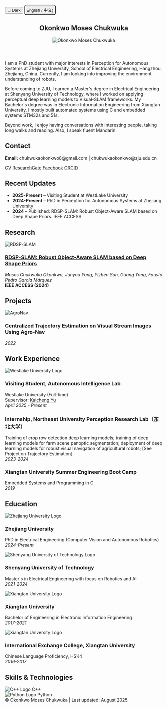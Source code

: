 <!-- ---
layout: default
title: Okonkwo Moses Chukwuka
description: Moses Chukwuka's website
---  -->


<link href="https://fonts.googleapis.com/css2?family=Roboto:wght@300;400;700&display=swap" rel="stylesheet">
<link href="/static/css/styles.css" rel="stylesheet">

<button class="theme-toggle" onclick="toggleTheme()" id="themeToggle">🌙 Dark</button>
<button style='padding: 5px 5px; border-radius: 6px;' onclick="toggleLanguage()">English / 中文)</button>

<div class="container" id="en">
<header class="header">
<h2>Okonkwo Moses Chukwuka</h2>
<img src="/static/MosesChuka-img2.jpg" alt="Okonkwo Moses Chukwuka" class="profile-img"/>
</header>

<section class="about">
<p>I am a PhD student with major interests in Perception for Autonomous Systems at Zhejiang University, School of Electrical Engineering, Hangzhou, Zhejiang, China. Currently, I am looking into improving the environment understanding of robots.</p>
<p>Before coming to ZJU, I earned a Master's degree in Electrical Engineering at Shenyang University of Technology, where I worked on applying perceptual deep learning models to Visual-SLAM frameworks. My Bachelor's degree was in Electronic Information Engineering from Xiangtan University. I mostly built automated systems using C and embedded systems STM32s and 51s.</p>
<p>Beyond work, I enjoy having conversations with interesting people, taking long walks and reading. Also, I speak fluent Mandarin.</p>

</section>



<section class="contact">
<h2>Contact</h2>
<p><strong>Email:</strong> chukwukaokonkwo8@gmail.com | chukwukaokonkwo@zju.edu.cn</p>
<div class="links">
    <a href="/static/Okonkwo Moses Chukwuka CV.pdf">CV</a> 
    <a href="https://www.researchgate.net/profile/Moses-Okonkwo">ResearchGate</a> 
    <a href="https://www.facebook.com/Chukwuka.0konkwo1">Facebook</a>
    <a href="https://orcid.org/0000-0001-5842-6475">ORCID</a>
</div>
</section>




<section class="updates">
<h2>Recent Updates</h2>
<ul>
<li><strong class="feature-date">2025-Present</strong> – Visiting Student at WestLake University</li>
<li><strong class="feature-date">2024-Present</strong> – PhD in Perception for Autonomous Systems at Zhejiang University</li>
<li><strong class="feature-date">2024</strong> – Published: RDSP-SLAM: Robust Object-Aware SLAM based on Deep Shape Priors. IEEE ACCESS.</li>
</ul>
</section>



<section class="research">
  <h2>Research</h2>

  <div class="research-item">
  <img src="/static/RDSP-SLAM.png" alt="RDSP-SLAM" class="research-img">
  <div class="research-content">
  <h3><a href="http://dx.doi.org/10.1109/ACCESS.2024.3368859">RDSP-SLAM: Robust Object-Aware SLAM based on Deep Shape Priors</a></h3>
  <p><em>Moses Chukwuka Okonkwo, Junyou Yang, Yizhen Sun, Guang Yang, Fausto Pedro García Márquez</em><br><strong>IEEE ACCESS (2024)</strong></p>
  </div>
  </div>
</section>

<section class="research">
  <h2>Projects</h2>
  <div class="research-item">
  <img src="/static/AgroNav.gif" alt="AgroNav" class="research-img">
  <div class="research-content">
  <h3>Centralized Trajectory Estimation on Visual Stream Images Using Agro-Nav</h3>
  <p><em>2022</em></p>
  </div>
  </div>
</section>

<section class="work-experience">
<h2>Work Experience</h2>

<div class="work-item">
<div class="work-logo">
<img src="/static/westlake-logo.jpg" alt="Westlake University Logo" class="university-logo"/>
</div>
<div class="work-content">
  <h3>Visiting Student, Autonomous Intelligence Lab</h3>
  <p>Westlake University (Full-time)<br>
  Supervisor: <a href="https://en.westlake.edu.cn/faculty/kaicheng-yu.html">Kaicheng Yu</a><br>
  <em>April 2025 - Present</em></p>
  </div>
  </div>

<div class="work-item">
<div class="work-content">
<h3>Internship, Northeast University Perception Research Lab（东北大学）</h3>
<p>Training of crop row detection deep learning models; training of deep learning models for farm scene panoptic segmentation; deployment of deep learning models for robust visual navigation of agricultural robots; [See Project on Trajectory Estimation].<br><em>2023-2024</em></p>
</div>
</div>
<div class="work-item">
<div class="work-content">
<h3>Xiangtan University Summer Engineering Boot Camp</h3>
<p>Embedded Systems and Programming in C<br><em>2019</em></p>
</div>
</div>
</section>

<section class="education">
<h2>Education</h2>
<div class="education-item">
<div class="education-logo">
<img src="/static/ZJU-logo.png" alt="Zhejiang University Logo" class="university-logo"/>
</div>
<div class="education-content">
<h3>Zhejiang University</h3>
<p>PhD in Electrical Engineering (Computer Vision and Autonomous Robotics)<br><em>2024-Present</em></p>
</div>
</div>
<div class="education-item">
<div class="education-logo">
<img src="/static/shenyang-logo.jpg" alt="Shenyang University of Technology Logo" class="university-logo"/>
</div>
<div class="education-content">
<h3>Shenyang University of Technology</h3>
<p>Master's in Electrical Engineering with focus on Robotics and AI<br><em>2021-2024</em></p>
</div>
</div>
<div class="education-item">
<div class="education-logo">
<img src="/static/Xiangtan_University_logo.png" alt="Xiangtan University Logo" class="university-logo"/>
</div>
<div class="education-content">
<h3>Xiangtan University</h3>
<p>Bachelor of Engineering in Electronic Information Engineering<br><em>2017-2021</em></p>
</div>
</div>
<div class="education-item">
<div class="education-logo">
<img src="/static/Xiangtan_University_logo.png" alt="Xiangtan University Logo" class="university-logo"/>
</div>
<div class="education-content">
<h3>International Exchange College, Xiangtan University</h3>
<p>Chinese Language Proficiency, HSK4<br><em>2016-2017</em></p>
</div>
</div>
</section>

<section class="skills">
<h2>Skills & Technologies</h2>
<div class="skills-content">
  <div class="skill-item">
    <img src="/static/C++_Logo.svg.png" alt="C++ Logo" class="skill-logo"/>
    <span>C++</span>
  </div>
  <div class="skill-item">
    <img src="/static/python-logo.jpeg" alt="Python Logo" class="skill-logo"/>
    <span>Python</span>
  </div>
</div>
</section>

<!-- <section class="teaching-service">
<h2>Service</h2>
<ul>
<li>Lab Assistant (Navigation, Positioning, and Wireless Communication), <em>2018-2021</em></li>
</ul>
</section> -->

<footer>© Okonkwo Moses Chukwuka | Last updated: August 2025</footer>
</div>

<div class="container" id="zh" style="display:none">
<header class="header">
<h2>Okonkwo Moses Chukwuka</h2>
<img src="/static/MosesChuka-img2.jpg" alt="Okonkwo Moses Chukwuka" class="profile-img"/>
</header>

<section class="about">
<p>我是浙江大学电气工程学院自主系统感知博士生，位于中国浙江省杭州市。目前，我正在研究如何改善机器人的环境感知能力。</p>
<p>在来到浙大之前，我在沈阳工业大学获得电气工程硕士学位，在那里我致力于将感知深度学习模型应用于视觉SLAM框架。我的学士学位来自湘潭大学电子信息工程专业。我主要使用C语言和嵌入式系统STM32和51系列构建自动化系统。</p>
<p>工作之外，我喜欢与朋友们一起聊天、自己散步或者看书。</p>
</section>

<section class="contact">
<h2>联系方式</h2>
<p><strong>邮箱:</strong> chukwukaokonkwo8@gmail.com | chukwukaokonkwo@zju.edu.cn</p>
<div style='align-items: center; display:block;' class="links">
    <a href="/static/Okonkwo%20Moses%20Chukwuka%20ZJU-CV.pdf">简历</a> 
    <a href="https://www.researchgate.net/profile/Moses-Okonkwo">ResearchGate</a> 
    <a href="https://www.facebook.com/Chukwuka.0konkwo1">Facebook</a>
    <a href="https://orcid.org/0000-0001-5842-6475"> ORCID</a>
</div>
</section>

<section class="updates">
<h2>最近更新</h2>
<ul>
<li><strong class="feature-date">2025-至今</strong> – 西湖大学访问学生</li>
<li><strong class="feature-date">2024-至今</strong> – 浙江大学自主系统感知博士</li>
<li><strong class="feature-date">2024</strong> – 发表：RDSP-SLAM：基于深度形状先验的鲁棒物体感知SLAM。IEEE ACCESS。</li>
</ul>
</section>

<section class="research">
  <h2>研究</h2>

  <div class="research-item">
  <img src="/static/RDSP-SLAM.png" alt="RDSP-SLAM" class="research-img">
  <div class="research-content">
  <h3><a href="http://dx.doi.org/10.1109/ACCESS.2024.3368859">RDSP-SLAM：基于深度形状先验的鲁棒物体感知SLAM</a></h3>
  <p><em>Moses Chukwuka Okonkwo, Junyou Yang, Yizhen Sun, Guang Yang, Fausto Pedro García Márquez</em><br><strong>IEEE ACCESS (2024)</strong></p>
  </div>
  </div>
</section>

<section class="research">
  <h2>项目</h2>
  <div class="research-item">
  <img src="/static/AgroNav.gif" alt="AgroNav" class="research-img">
  <div class="research-content">
  <h3>基于视觉流图像的集中式轨迹估计使用Agro-Nav</h3>
  <p><em>2022</em></p>
  </div>
  </div>
</section>



<section class="education">
<h2>教育背景</h2>
<div class="education-item">
<div class="education-logo">
<img src="/static/westlake-logo.jpg" alt="西湖大学标志" class="university-logo"/>
</div>
<div class="education-content">
<h3>西湖大学</h3>
<p>访问学生<br><em>2025-至今</em></p>
</div>
</div>
<div class="education-item">
<div class="education-logo">
<img src="/static/ZJU-logo.png" alt="浙江大学标志" class="university-logo"/>
</div>
<div class="education-content">
<h3>浙江大学</h3>
<p>电气工程博士（自主系统感知）<br><em>2024-至今</em></p>
</div>
</div>
<div class="education-item">
<div class="education-logo">
<img src="/static/shenyang-logo.jpg" alt="沈阳工业大学标志" class="university-logo"/>
</div>
<div class="education-content">
<h3>沈阳工业大学</h3>
<p>电气工程硕士，重点机器人和人工智能<br><em>2021-2024</em></p>
</div>
</div>
<div class="education-item">
<div class="education-logo">
<img src="/static/Xiangtan_University_logo.png" alt="湘潭大学标志" class="university-logo"/>
</div>
<div class="education-content">
<h3>湘潭大学</h3>
<p>电子信息工程学士<br><em>2017-2021</em></p>
</div>
</div>
<div class="education-item">
<div class="education-logo">
<img src="/static/Xiangtan_University_logo.png" alt="湘潭大学标志" class="university-logo"/>
</div>
<div class="education-content">
<h3>湘潭大学国际交流学院</h3>
<p>汉语水平考试HSK4<br><em>2016-2017</em></p>
</div>
</div>
</section>

<section class="work-experience">
<h2>工作经历</h2>

<div class="work-item">
<div class="work-logo">
<img src="/static/westlake-logo.jpg" alt="西湖大学标志" class="university-logo"/>
</div>
<div class="work-content">
  <h3>访问学生，自主智能实验室</h3>
  <p>西湖大学（全职）<br>
  导师：<a href="https://en.westlake.edu.cn/faculty/kaicheng-yu.html">Kaicheng Yu</a><br>
  <em>2025年4月 - 至今</em></p>
  </div>
  </div>

<div class="work-item">
<div class="work-content">
<h3>实习，东北大学感知研究实验室</h3>
<p>农作物行检测深度学习模型训练；农场场景全景分割深度学习模型训练；农业机器人鲁棒视觉导航深度学习模型部署；[参见轨迹估计项目]。<br><em>2023-2024</em></p>
</div>
</div>

<div class="work-item">
<div class="work-content">
<h3>湘潭大学夏季工程训练营</h3>
<p>嵌入式系统和C语言编程。<br><em>2019</em></p>
</div>
</div>
</section>

<section class="skills">
<h2>技能与技术</h2>
<div class="skills-content">
  <div class="skill-item">
    <img src="/static/C++_Logo.svg.png" alt="C++ Logo" class="skill-logo"/>
    <span>C++</span>
  </div>
  <div class="skill-item">
    <img src="/static/python-logo.jpeg" alt="Python Logo" class="skill-logo"/>
    <span>Python</span>
  </div>
</div>
</section>

<!-- <section class="teaching-service">
<h2>服务</h2>
<ul>
<li>成员，Texas Instrument Research and Development Lab, <em>2018-2021</em></li>
<li>研究生研究助理（导航、定位和无线通信）, <em>2018-2021</em></li>
</ul>
</section> -->

<footer>© Okonkwo Moses Chukwuka | 最后更新: 2025年8月</footer>
</div>

<script>
let lang = 'en';

// Theme toggle functionality
function toggleTheme() {
  const body = document.body;
  const html = document.documentElement;
  const themeToggle = document.getElementById('themeToggle');
  
  if (body.classList.contains('light-mode')) {
    body.classList.remove('light-mode');
    html.classList.remove('light-mode');
    themeToggle.textContent = '🌙 Dark';
    themeToggle.classList.remove('light');
    localStorage.setItem('theme', 'dark');
  } else {
    body.classList.add('light-mode');
    html.classList.add('light-mode');
    themeToggle.textContent = '☀️ Light';
    themeToggle.classList.add('light');
    localStorage.setItem('theme', 'light');
  }
}

// Language toggle functionality
function toggleLanguage() {
  lang = lang === 'en' ? 'zh' : 'en';
  document.getElementById('en').style.display = lang === 'en' ? 'block' : 'none';
  document.getElementById('zh').style.display = lang === 'zh' ? 'block' : 'none';
}

// Load saved theme on page load
document.addEventListener('DOMContentLoaded', function() {
  const savedTheme = localStorage.getItem('theme');
  const themeToggle = document.getElementById('themeToggle');
  
  if (savedTheme === 'light') {
    document.body.classList.add('light-mode');
    document.documentElement.classList.add('light-mode');
    themeToggle.textContent = '☀️ Light';
    themeToggle.classList.add('light');
  }
});
</script>
